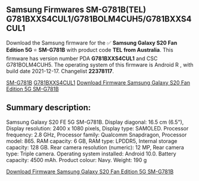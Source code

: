 <h2>Samsung Firmwares SM-G781B(TEL) G781BXXS4CUL1/G781BOLM4CUH5/G781BXXS4CUL1</h2>
Download the Samsung firmware for the ✅ <strong>Samsung Galaxy S20 Fan Edition 5G </strong> ⭐ <strong>SM-G781B</strong> with product code <strong>TEL</strong> <strong> from Australia</strong>. This firmware has version number PDA <strong>G781BXXS4CUL1</strong> and CSC G781BOLM4CUH5. The operating system of this firmware is Android R , with build date 2021-12-17. Changelist <strong>22378117</strong>.


[SM-G781B](https://samfirm.shop/samsung/model/SM-G781B)
[G781BXXS4CUL1](https://samfirm.shop/samsung/pda/G781BXXS4CUL1)
[Download Firmware Samsung Galaxy S20 Fan Edition 5G SM-G781B](https://samfirm.shop/samsung/firmware/483388)
<h2>Summary description:</h2>
<p>Samsung Galaxy S20 FE 5G SM-G781B. Display diagonal: 16.5 cm (6.5"), Display resolution: 2400 x 1080 pixels, Display type: SAMOLED. Processor frequency: 2.8 GHz, Processor family: Qualcomm Snapdragon, Processor model: 865. RAM capacity: 6 GB, RAM type: LPDDR5, Internal storage capacity: 128 GB. Rear camera resolution (numeric): 12 MP, Rear camera type: Triple camera. Operating system installed: Android 10.0. Battery capacity: 4500 mAh. Product colour: Navy. Weight: 190 g</p>


[Download Firmware Samsung Galaxy S20 Fan Edition 5G SM-G781B](https://samfirm.shop/samsung/firmware/483388)
